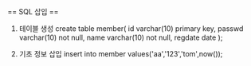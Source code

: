 == SQL 삽입 ==

1. 테이블 생성
create table member(
  id varchar(10) primary key,
  passwd varchar(10) not null,
  name varchar(10) not null,
  regdate date
);


2. 기초 정보 삽입
insert into member values('aa','123','tom',now());